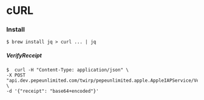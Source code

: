 # cURL

### Install
```$ brew install jq > curl ... | jq```

##### VerifyReceipt
```
$  curl -H "Content-Type: application/json" \
-X POST "api.dev.pepeunlimited.com/twirp/pepeunlimited.apple.AppleIAPService/VerifyReceipt" \
-d '{"receipt": "base64+encoded"}'
```